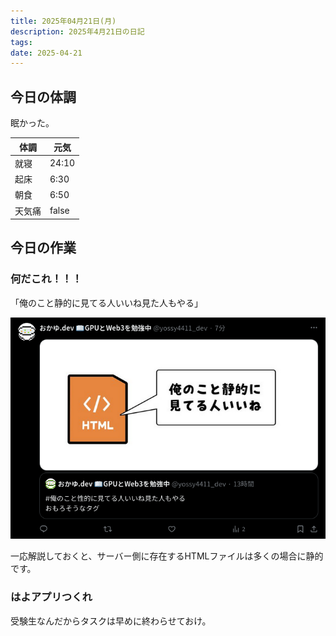 ```yaml
---
title: 2025年04月21日(月)
description: 2025年4月21日の日記
tags: 
date: 2025-04-21
---
```

## 今日の体調
眠かった。

| 体調  | 元気    |
| --- | ----- |
| 就寝  | 24:10 |
| 起床  | 6:30  |
| 朝食  | 6:50  |
| 天気痛 | false |
## 今日の作業
### 何だこれ！！！
「俺のこと静的に見てる人いいね見た人もやる」

![](../assets/Pasted%20image%2020250421210554.png)

一応解説しておくと、サーバー側に存在するHTMLファイルは多くの場合に静的です。

### はよアプリつくれ
受験生なんだからタスクは早めに終わらせておけ。